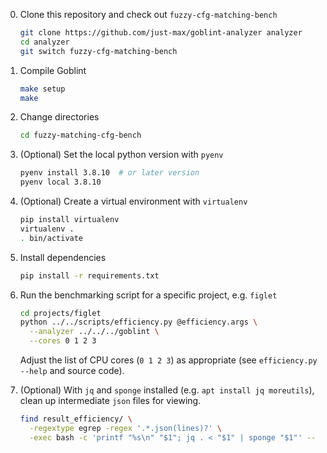 
0. Clone this repository and check out `fuzzy-cfg-matching-bench`

    ```sh
    git clone https://github.com/just-max/goblint-analyzer analyzer
    cd analyzer
    git switch fuzzy-cfg-matching-bench
    ```

0. Compile Goblint

    ```sh
    make setup
    make
    ```

0. Change directories
    ```sh
    cd fuzzy-matching-cfg-bench
    ```

0. (Optional) Set the local python version with `pyenv`

    ```sh
    pyenv install 3.8.10  # or later version
    pyenv local 3.8.10
    ```

0. (Optional) Create a virtual environment with `virtualenv`

    ```sh
    pip install virtualenv
    virtualenv .
    . bin/activate
    ```

0. Install dependencies

    ```sh
    pip install -r requirements.txt
    ```

0. Run the benchmarking script for a specific project, e.g. `figlet`

    ```sh
    cd projects/figlet
    python ../../scripts/efficiency.py @efficiency.args \
      --analyzer ../../../goblint \
      --cores 0 1 2 3
    ```

    Adjust the list of CPU cores (`0 1 2 3`) as appropriate (see `efficiency.py --help` and source code).

0. (Optional) With `jq` and `sponge` installed (e.g. `apt install jq moreutils`), clean up intermediate `json` files for viewing.

    ```sh
    find result_efficiency/ \
      -regextype egrep -regex '.*.json(lines)?' \
      -exec bash -c 'printf "%s\n" "$1"; jq . < "$1" | sponge "$1"' -- {} \;
    ```
